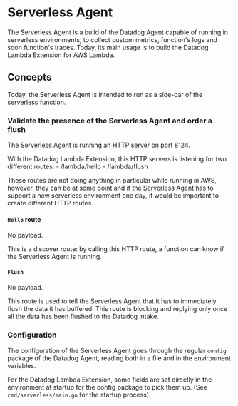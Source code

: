 # Serverless Agent

The Serverless Agent is a build of the Datadog Agent capable of running
in serverless environments, to collect custom metrics, function's logs and soon
function's traces. Today, its main usage is to build the Datadog Lambda
Extension for AWS Lambda.

## Concepts

Today, the Serverless Agent is intended to run as a side-car of the serverless function.

### Validate the presence of the Serverless Agent and order a flush

The Serverless Agent is running an HTTP server on port 8124.

With the Datadog Lambda Extension, this HTTP servers is listening for two
different routes:
    - /lambda/hello
    - /lambda/flush

These routes are not doing anything in particular while running in AWS, however,
they can be at some point and if the Serverless Agent has to support a new serverless
environment one day, it would be important to create different HTTP routes.

#### `Hello` route

No payload.

This is a discover route: by calling this HTTP route, a function can know if the
Serverless Agent is running.


#### `Flush`

No payload.

This route is used to tell the Serverless Agent that it has to immediately flush
the data it has buffered. This route is blocking and replying only once all the
data has been flushed to the Datadog intake.

### Configuration

The configuration of the Serverless Agent goes through the regular `config` package
of the Datadog Agent, reading both in a file and in the environment variables.

For the Datadog Lambda Extension, some fields are set directly in the environment
at startup for the config package to pick them up. (See `cmd/serverless/main.go` for the
startup process).

